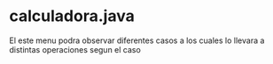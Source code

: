 # calculadora.java
El este menu podra observar diferentes casos a los cuales lo llevara a distintas operaciones segun el caso
